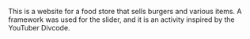 This is a website for a food store that sells burgers and various items. A framework was used for the slider, and it is an activity inspired by the YouTuber Divcode.